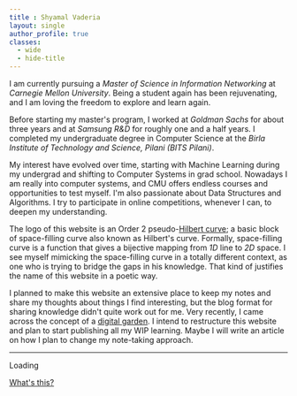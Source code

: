 ```yaml
---
title : Shyamal Vaderia
layout: single
author_profile: true
classes: 
  - wide
  - hide-title
---
```


I am currently pursuing a *Master of Science in Information Networking* at *Carnegie Mellon University*. 
Being a student again has been rejuvenating, and I am loving the freedom to explore and learn again. 

Before starting my master's program, I worked at *Goldman Sachs* for about three years and at *Samsung R&D* for roughly one and a half years.
I completed my undergraduate degree in Computer Science at the  *Birla Institute of Technology and Science, Pilani (BITS Pilani)*.

My interest have evolved over time, starting with Machine Learning during my undergrad and shifting to Computer Systems in grad school.
Nowadays I am really into computer systems, and CMU offers endless courses and opportunities to test myself.
I'm also passionate about Data Structures and Algorithms. I try to participate in online competitions, whenever I can, to deepen my understanding. 

The logo of this website is an Order 2 pseudo-[Hilbert curve][hc]; a basic block of space-filling curve also known as Hilbert's curve.
Formally, space-filling curve is a function that gives a bijective mapping from *1D* line to *2D* space.
I see myself mimicking the space-filling curve in a totally different context, as one who is trying to bridge the gaps in his knowledge.
That kind of justifies the name of this website in a poetic way.

I planned to make this website an extensive place to keep my notes and share my thoughts about things I find interesting, but the blog format for sharing knowledge didn't quite work out for me.
Very recently, I came across the concept of a [digital garden](https://joelhooks.com/digital-garden).
I intend to restructure this website and plan to start publishing all my WIP learning. Maybe I will write an article on how I plan to change my note-taking approach.

[hc]: https://www.youtube.com/watch?v=3s7h2MHQtxc 

<hr>

<script src="{{ '/assets/js/quote.js' | relative_url }}"></script>


<div>
<div class="quote-of-the-day notice">
    <p id="quote">Loading</p>
    <footer id="attribution"></footer>
</div>
<p class="quote-info"><a href="/path-to-your-post">What's this?</a></p>
</div>
